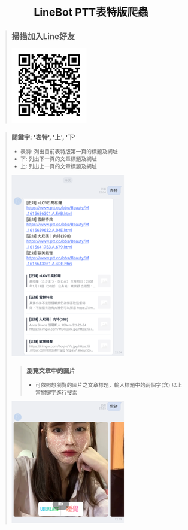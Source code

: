 # <p align="center">LineBot PTT表特版爬蟲</p>

>## 掃描加入Line好友
> <img src="https://raw.githubusercontent.com/sm0414/LineBot_crawler-beauty/main/img-folder/3.png" width="200" height="200">

>### 關鍵字: '表特', '上', '下'
>- 表特: 列出目前表特版第一頁的標題及網址
>- 下: 列出下一頁的文章標題及網址
>- 上: 列出上一頁的文章標題及網址  
   > <img src="https://raw.githubusercontent.com/sm0414/LineBot_crawler-beauty/main/img-folder/1.jpg" width="300">  
> 
>>### 瀏覽文章中的圖片
>>- 可依照想瀏覽的圖片之文章標題，輸入標題中的兩個字(含) 以上當關鍵字進行搜索  
   > <img src="https://raw.githubusercontent.com/sm0414/LineBot_crawler-beauty/main/img-folder/2.jpg" width="300">
